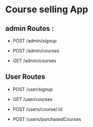 # Course selling App

## admin Routes :

- POST /admin/signup

- POST /admin/courses

- GET /admin/courses


## User Routes

- POST /user/signup

- GET /user/courses

- POST /users/course/:id

- POST /users/purchasedCourses
